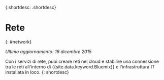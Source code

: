 {:shortdesc: .shortdesc} 

# Rete
{: #network}

*Ultimo aggiornamento: 16 dicembre 2015*

Con i servizi di rete, puoi creare reti nel cloud e stabilire una connessione tra le reti all'interno di {{site.data.keyword.Bluemix}} e l'infrastruttura IT installata in loco.
{: shortdesc}

